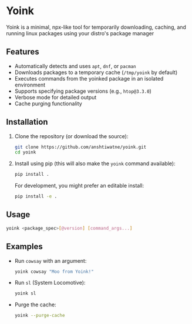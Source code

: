 # Yoink

Yoink is a minimal, npx-like tool for temporarily downloading, caching, and running linux packages using your distro's package manager

## Features

- Automatically detects and uses `apt`, `dnf`, or `pacman`
- Downloads packages to a temporary cache (`/tmp/yoink` by default)
- Executes commands from the yoinked package in an isolated environment
- Supports specifying package versions (e.g., `htop@3.3.0`)
- Verbose mode for detailed output
- Cache purging functionality

## Installation

1.  Clone the repository (or download the source):

    ```bash
    git clone https://github.com/anshtiwatne/yoink.git
    cd yoink
    ```

2.  Install using pip (this will also make the `yoink` command available):

    ```bash
    pip install .
    ```

    For development, you might prefer an editable install:
    ```bash
    pip install -e .
    ```

## Usage

```bash
yoink <package_spec>[@version] [command_args...]
```

## Examples

- Run `cowsay` with an argument:

    ```bash
    yoink cowsay "Moo from Yoink!"
    ```

- Run `sl` (System Locomotive):

    ```bash
    yoink sl
    ```

- Purge the cache:

    ```bash
    yoink --purge-cache
    ```
